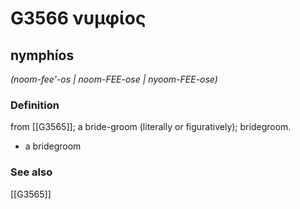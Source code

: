 # G3566 νυμφίος

## nymphíos

_(noom-fee'-os | noom-FEE-ose | nyoom-FEE-ose)_

### Definition

from [[G3565]]; a bride-groom (literally or figuratively); bridegroom.

- a bridegroom

### See also

[[G3565]]

